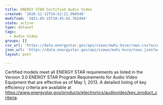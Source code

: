 ```yaml
---
title: ENERGY STAR Certified Audio Video
created: '2020-11-12T14:52:21.968548'
modified: '2021-05-15T10:45:42.702494'
state: active
type: dataset
tags:
  - Audio Video
groups: []
csv_url: 'https://data.energystar.gov/api/views/ewhi-bvce/rows.csv?accessType=DOWNLOAD'
json_url: 'https://data.energystar.gov/api/views/ewhi-bvce/rows.json?accessType=DOWNLOAD'
layout: post

---
```

Certified models meet all ENERGY STAR requirements as listed in the Version 3.0 ENERGY STAR Program Requirements for Audio Video Equipment that are effective as of May 1, 2013. A detailed listing of key efficiency criteria are available at https://www.energystar.gov/products/electronics/audiovideo/key_product_criteria.
